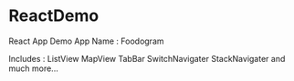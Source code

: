 # ReactDemo
React App Demo
App Name : Foodogram

Includes : 
ListView
MapView
TabBar
SwitchNavigater
StackNavigater
and much more...

<img src="https://user-images.githubusercontent.com/25722093/75424168-21649e80-5966-11ea-9d79-3232da4a1e26.png" alt="" class="mr-2 header-search-key-slash">
<img src="https://user-images.githubusercontent.com/25722093/75424151-19a4fa00-5966-11ea-8d4f-e36c07129eac.png" alt="" class="mr-2 header-search-key-slash">
<img src="https://user-images.githubusercontent.com/25722093/75424148-1873cd00-5966-11ea-8232-b9d0cb6035b1.png" alt="" class="mr-2 header-search-key-slash">
<img src="https://user-images.githubusercontent.com/25722093/75424140-16117300-5966-11ea-82e8-a0289191b777.png" alt="" class="mr-2 header-search-key-slash">

